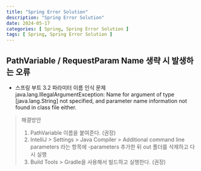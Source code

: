 ```yaml
---
title: "Spring Error Solution"
description: "Spring Error Solution"
date: 2024-05-17
categories: [ Spring, Spring Error Solution ]
tags: [ Spring, Spring Error Solution ]
---
```


## PathVariable / RequestParam Name 생략 시 발생하는 오류

- 스프링 부트 3.2 파라미터 이름 인식 문제   
java.lang.IllegalArgumentException: Name for argument of type [java.lang.String] not specified, and parameter name information not found in class file either.  
> 해결방안  
> 1. PathVariable 이름을 붙여준다. (권장)  
> 2. IntelliJ > Settings > Java Compiler > Additional command line parameters 라는 항목에 -parameters 추가한 뒤 out 폴더를 삭제하고 다시 실행  
> 3.  Build Tools > Gradle을 사용해서 빌드하고 실행한다. (권장)  

